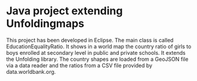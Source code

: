 # Java project extending Unfoldingmaps

This project has been developed in Eclipse. The main class is called EducationEqualityRatio. It shows in a world map the country ratio of girls to boys enrolled at secondary level in public and private schools. It extends the Unfolding library. The country shapes are loaded from a GeoJSON file via a data reader and the ratios from a CSV file provided by data.worldbank.org.  
